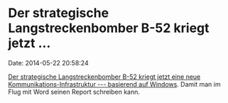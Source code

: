 Der strategische Langstreckenbomber B-52 kriegt jetzt \...
==========================================================

Date: 2014-05-22 20:58:24

[Der strategische Langstreckenbomber B-52 kriegt jetzt eine neue
Kommunikations-Infrastruktur --- basierend auf
Windows](http://www.wired.com/2014/05/boeing-b52-bomber-upgrade/). Damit
man im Flug mit Word seinen Report schreiben kann.
